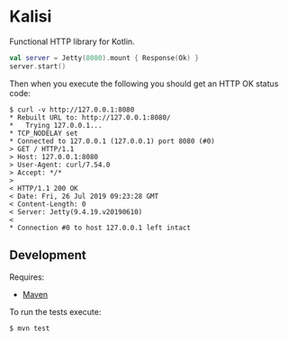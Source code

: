 # Kalisi

Functional HTTP library for Kotlin.

```kt
val server = Jetty(8080).mount { Response(Ok) }
server.start()
```

Then when you execute the following you should get an HTTP OK status code:

```shell script
$ curl -v http://127.0.0.1:8080
* Rebuilt URL to: http://127.0.0.1:8080/
*   Trying 127.0.0.1...
* TCP_NODELAY set
* Connected to 127.0.0.1 (127.0.0.1) port 8080 (#0)
> GET / HTTP/1.1
> Host: 127.0.0.1:8080
> User-Agent: curl/7.54.0
> Accept: */*
> 
< HTTP/1.1 200 OK
< Date: Fri, 26 Jul 2019 09:23:28 GMT
< Content-Length: 0
< Server: Jetty(9.4.19.v20190610)
< 
* Connection #0 to host 127.0.0.1 left intact
```

## Development

Requires:

 * [Maven](https://maven.apache.org/install.html)

To run the tests execute:

```shell script
$ mvn test
```
